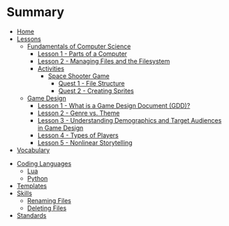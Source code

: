 # Summary

- [Home](./home.md)
- [Lessons](./lessons.md)
  - [Fundamentals of Computer Science]()
    - [Lesson 1 - Parts of a Computer](lessons/fcs/lesson_1.md)
    - [Lesson 2 - Managing Files and the Filesystem](lessons/fcs/lesson_2.md)
    - [Activities]()
      - [Space Shooter Game](./lessons/fcs/activities/space_shooter/space_shooter_overview.md)
        - [Quest 1 - File Structure](./lessons/fcs/activities/space_shooter/quest1_file_structure.md)
        - [Quest 2 - Creating Sprites](./lessons/fcs/activities/space_shooter/quest2_sprites.md)
  - [Game Design]()
    - [Lesson 1 - What is a Game Design Document (GDD)?](lessons/gpd/lesson_1.md)
    - [Lesson 2 - Genre vs. Theme](lessons/gpd/lesson_2.md)
    - [Lesson 3 - Understanding Demographics and Target Audiences in Game Design](lessons/gpd/lesson_3.md)
    - [Lesson 4 - Types of Players](lessons/gpd/lesson_4.md)
    - [Lesson 5 - Nonlinear Storytelling](lessons/gpd/lesson_5.md)
- [Vocabulary](./vocabulary.md)
<!-- - [Genre](genre/genre_overview.md)
- [Action]()
- [Action-Adventure]()
- [Adventure]()
- [Battle Royale]()
- [Board Game]()
- [Card Game]()
- [Fighting]()
- [Horror]()
- [Idle/Incremental]()
- [Interactive Story]()
- [Massively Multiplayer Online (MMO)]()
- [Metroidvania]()
- [Party]()
- [Platformer]()
- [Puzzle]()
- [Racing]()
- [Real-Time Strategy (RTS)]()
- [Rhythm]()
- [Roguelike]()
- [Role-Playing Game (RPG)]()
- [Sandbox]()
- [Shooter]()
- [Simulation]()
- [Sports]()
- [Stealth]()
- [Strategy]()
- [Survival]()
- [Tower Defense]()
- [Turn-Based Strategy (TBS)]()
- [Visual Novel]() -->
- [Coding Languages](./langs.md)
  <!--   - [C++]()
    - [CSS]()
    - [HTML]()
  - [JavaScript]()
  - [TypeScript]()-->
  - [Lua](./langs/lua.md)
  - [Python](./langs/python.md)
  <!-- - [Rust]()
  - [Sass]() -->
- [Templates](./templates.md)
- [Skills](./skills/skills.md)
  - [Renaming Files](./skills/basic_skills/renaming_files.md)
  - [Deleting Files](./skills/basic_skills/deleting_files.md)
- [Standards](./standards.md)
